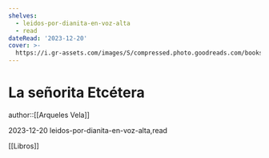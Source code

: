 ```yaml
---
shelves:
  - leidos-por-dianita-en-voz-alta
  - read
dateRead: '2023-12-20'
cover: >-
  https://i.gr-assets.com/images/S/compressed.photo.goodreads.com/books/1702838524l/57830514._SY475_.jpg
---
```

# La señorita Etcétera

author::[[Arqueles Vela]]

2023-12-20
leidos-por-dianita-en-voz-alta,read

[[Libros]]